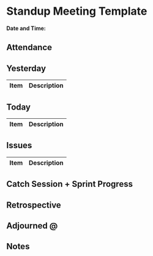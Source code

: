 # Standup Meeting Template
**Date and Time:**

## Attendance

## Yesterday
Item | Description
---- | ----

## Today
Item | Description
---- | ----

## Issues
Item | Description
---- | ----

## Catch Session + Sprint Progress

## Retrospective

## Adjourned @

## Notes
